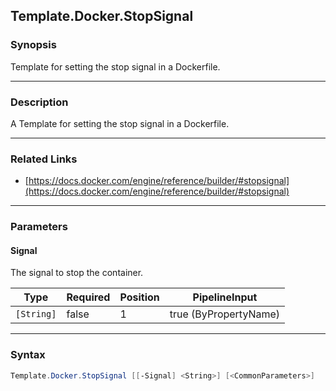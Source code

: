 Template.Docker.StopSignal
--------------------------

### Synopsis
Template for setting the stop signal in a Dockerfile.

---

### Description

A Template for setting the stop signal in a Dockerfile.

---

### Related Links
* [https://docs.docker.com/engine/reference/builder/#stopsignal](https://docs.docker.com/engine/reference/builder/#stopsignal)

---

### Parameters
#### **Signal**
The signal to stop the container.

|Type      |Required|Position|PipelineInput        |
|----------|--------|--------|---------------------|
|`[String]`|false   |1       |true (ByPropertyName)|

---

### Syntax
```PowerShell
Template.Docker.StopSignal [[-Signal] <String>] [<CommonParameters>]
```
